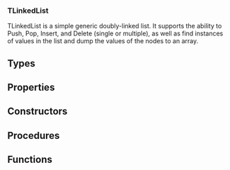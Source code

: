 <h3>TLinkedList</h3>

TLinkedList is a simple generic doubly-linked list. It supports the ability to Push, Pop, Insert, and Delete (single or multiple), as well as find instances of values in the list and dump the values of the nodes to an array. 

##
## Types

##
## Properties

##
## Constructors

##
## Procedures

##
## Functions


